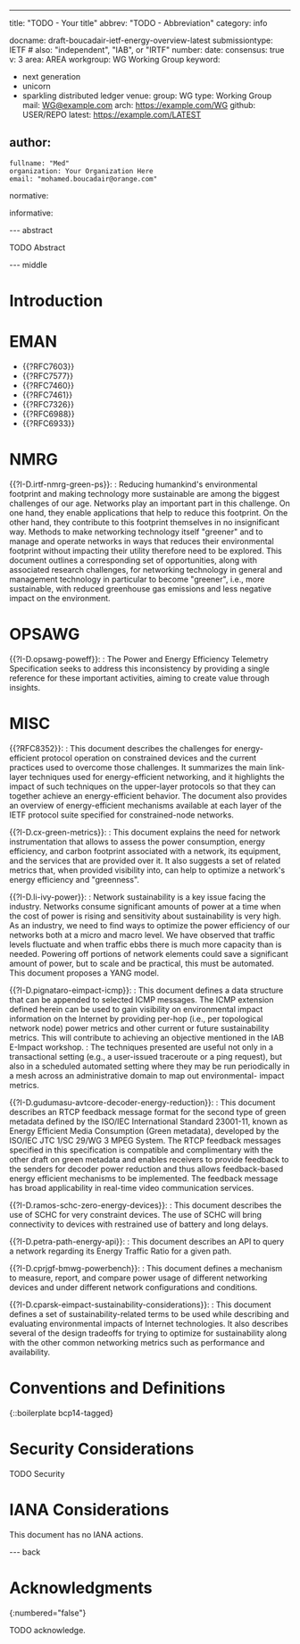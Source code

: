 ---
title: "TODO - Your title"
abbrev: "TODO - Abbreviation"
category: info

docname: draft-boucadair-ietf-energy-overview-latest
submissiontype: IETF  # also: "independent", "IAB", or "IRTF"
number:
date:
consensus: true
v: 3
area: AREA
workgroup: WG Working Group
keyword:
 - next generation
 - unicorn
 - sparkling distributed ledger
venue:
  group: WG
  type: Working Group
  mail: WG@example.com
  arch: https://example.com/WG
  github: USER/REPO
  latest: https://example.com/LATEST

author:
 -
    fullname: "Med"
    organization: Your Organization Here
    email: "mohamed.boucadair@orange.com"

normative:

informative:


--- abstract

TODO Abstract


--- middle

# Introduction

# EMAN

* {{?RFC7603}}
* {{?RFC7577}}
* {{?RFC7460}}
* {{?RFC7461}}
* {{?RFC7326}}
* {{?RFC6988}}
* {{?RFC6933}}

# NMRG

{{?I-D.irtf-nmrg-green-ps}}:
: Reducing humankind's environmental footprint and making technology
   more sustainable are among the biggest challenges of our age.
   Networks play an important part in this challenge.  On one hand, they
   enable applications that help to reduce this footprint.  On the other
   hand, they contribute to this footprint themselves in no
   insignificant way.  Methods to make networking technology itself
   "greener" and to manage and operate networks in ways that reduces
   their environmental footprint without impacting their utility
   therefore need to be explored.  This document outlines a
   corresponding set of opportunities, along with associated research
   challenges, for networking technology in general and management
   technology in particular to become "greener", i.e., more sustainable,
   with reduced greenhouse gas emissions and less negative impact on the
   environment. 


# OPSAWG

{{?I-D.opsawg-poweff}}:
: The Power and Energy Efficiency Telemetry Specification seeks to
   address this inconsistency by providing a single reference for these
   important activities, aiming to create value through insights.



# MISC

{{?RFC8352}}:
: This document describes the challenges for energy-efficient protocol
   operation on constrained devices and the current practices used to
   overcome those challenges.  It summarizes the main link-layer
   techniques used for energy-efficient networking, and it highlights
   the impact of such techniques on the upper-layer protocols so that
   they can together achieve an energy-efficient behavior.  The document
   also provides an overview of energy-efficient mechanisms available at
   each layer of the IETF protocol suite specified for constrained-node
   networks.

{{?I-D.cx-green-metrics}}:
: This document explains the need for network instrumentation that allows to assess the power consumption, energy efficiency, and carbon footprint associated with a network, its equipment, and the services that are provided over it. It also suggests a set of related metrics that, when provided visibility into, can help to optimize a network's energy efficiency and "greenness".

{{?I-D.li-ivy-power}}:
: Network sustainability is a key issue facing the industry.  Networks
   consume significant amounts of power at a time when the cost of power
   is rising and sensitivity about sustainability is very high.  As an
   industry, we need to find ways to optimize the power efficiency of
   our networks both at a micro and macro level.  We have observed that
   traffic levels fluctuate and when traffic ebbs there is much more
   capacity than is needed.  Powering off portions of network elements
   could save a significant amount of power, but to scale and be
   practical, this must be automated. This document proposes a YANG model.

 {{?I-D.pignataro-eimpact-icmp}}:
 : This document defines a data structure that can be appended to
   selected ICMP messages.  The ICMP extension defined herein can be
   used to gain visibility on environmental impact information on the
   Internet by providing per-hop (i.e., per topological network node)
   power metrics and other current or future sustainability metrics.
   This will contribute to achieving an objective mentioned in the IAB
   E-Impact workshop.
: The techniques presented are useful not only in a transactional
   setting (e.g., a user-issued traceroute or a ping request), but also
   in a scheduled automated setting where they may be run periodically
   in a mesh across an administrative domain to map out environmental-
   impact metrics.

{{?I-D.gudumasu-avtcore-decoder-energy-reduction}}:
: This document describes an RTCP feedback message format for the second type of green metadata defined by the ISO/IEC International Standard 23001-11, known as Energy Efficient Media Consumption (Green metadata), developed by the ISO/IEC JTC 1/SC 29/WG 3 MPEG System. The RTCP feedback messages specified in this specification is compatible and complimentary with the other draft on green metadata and enables receivers to provide feedback to the senders for decoder power reduction and thus allows feedback-based energy efficient mechanisms to be implemented. The feedback message has broad applicability in real-time video communication services.

{{?I-D.ramos-schc-zero-energy-devices}}:
: This document describes the use of SCHC for very constraint devices.
   The use of SCHC will bring connectivity to devices with restrained
   use of battery and long delays.

 {{?I-D.petra-path-energy-api}}:
 : This document describes an API to query a network regarding its
   Energy Traffic Ratio for a given path.

{{?I-D.cprjgf-bmwg-powerbench}}:
: This document defines a mechanism to measure, report, and
   compare power usage of different networking devices and under
   different network configurations and conditions.

{{?I-D.cparsk-eimpact-sustainability-considerations}}:
: This document defines a set of sustainability-related terms to be
   used while describing and evaluating environmental impacts of
   Internet technologies.  It also describes several of the design
   tradeoffs for trying to optimize for sustainability along with the
   other common networking metrics such as performance and availability.

# Conventions and Definitions

{::boilerplate bcp14-tagged}


# Security Considerations

TODO Security


# IANA Considerations

This document has no IANA actions.


--- back

# Acknowledgments
{:numbered="false"}

TODO acknowledge.
